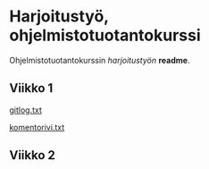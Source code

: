 # Harjoitustyö, ohjelmistotuotantokurssi

Ohjelmistotuotantokurssin *harjoitustyön* **readme**.

## Viikko 1

[gitlog.txt](https://github.com/afroseppo/ot-harjoitustyo/blob/master/laskarit/viikko1/gitlog.txt)

[komentorivi.txt](https://github.com/afroseppo/ot-harjoitustyo/blob/master/laskarit/viikko1/komentorivi.txt)

## Viikko 2
